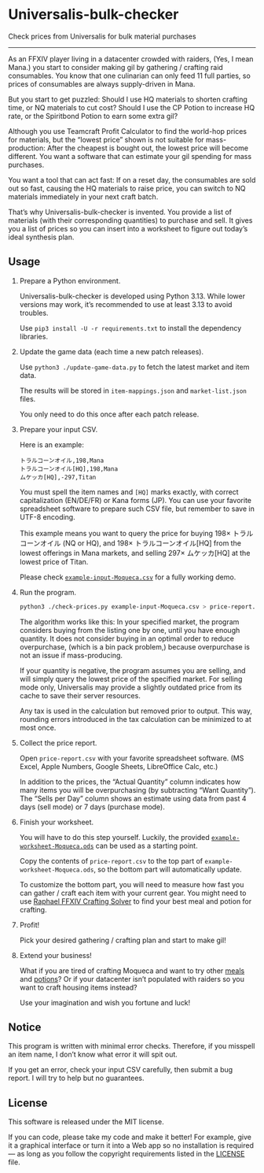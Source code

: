 # Universalis-bulk-checker

Check prices from Universalis for bulk material purchases

---

As an FFXIV player living in a datacenter crowded with raiders, (Yes, I mean Mana.) you start to consider making gil by gathering / crafting raid consumables. You know that one culinarian can only feed 11 full parties, so prices of consumables are always supply-driven in Mana.

But you start to get puzzled: Should I use HQ materials to shorten crafting time, or NQ materials to cut cost? Should I use the CP Potion to increase HQ rate, or the Spiritbond Potion to earn some extra gil?

Although you use Teamcraft Profit Calculator to find the world-hop prices for materials, but the “lowest price” shown is not suitable for mass-production: After the cheapest is bought out, the lowest price will become different. You want a software that can estimate your gil spending for mass purchases.

You want a tool that can act fast: If on a reset day, the consumables are sold out so fast, causing the HQ materials to raise price, you can switch to NQ materials immediately in your next craft batch.

That’s why Universalis-bulk-checker is invented. You provide a list of materials (with their corresponding quantities) to purchase and sell. It gives you a list of prices so you can insert into a worksheet to figure out today’s ideal synthesis plan.

## Usage

1. Prepare a Python environment.

   Universalis-bulk-checker is developed using Python 3.13. While lower versions may work, it’s recommended to use at least 3.13 to avoid troubles.

   Use `pip3 install -U -r requirements.txt` to install the dependency libraries.

2. Update the game data (each time a new patch releases).

   Use `python3 ./update-game-data.py` to fetch the latest market and item data.

   The results will be stored in `item-mappings.json` and `market-list.json` files.

   You only need to do this once after each patch release.

3. Prepare your input CSV.

   Here is an example:
   ```csv
   トラルコーンオイル,198,Mana
   トラルコーンオイル[HQ],198,Mana
   ムケッカ[HQ],-297,Titan
   ```

   You must spell the item names and `[HQ]` marks exactly, with correct capitalization (EN/DE/FR) or Kana forms (JP). You can use your favorite spreadsheet software to prepare such CSV file, but remember to save in UTF-8 encoding.

   This example means you want to query the price for buying 198× トラルコーンオイル (NQ or HQ), and 198× トラルコーンオイル[HQ] from the lowest offerings in Mana markets, and selling 297× ムケッカ[HQ] at the lowest price of Titan.

   Please check [`example-input-Moqueca.csv`](example-input-Moqueca.csv) for a fully working demo.

4. Run the program.

   ```bash
   python3 ./check-prices.py example-input-Moqueca.csv > price-report.csv
   ```

   The algorithm works like this: In your specified market, the program considers buying from the listing one by one, until you have enough quantity. It does not consider buying in an optimal order to reduce overpurchase, (which is a bin pack problem,) because overpurchase is not an issue if mass-producing.

   If your quantity is negative, the program assumes you are selling, and will simply query the lowest price of the specified market. For selling mode only, Universalis may provide a slightly outdated price from its cache to save their server resources.

   Any tax is used in the calculation but removed prior to output. This way, rounding errors introduced in the tax calculation can be minimized to at most once.

5. Collect the price report.

   Open `price-report.csv` with your favorite spreadsheet software. (MS Excel, Apple Numbers, Google Sheets, LibreOffice Calc, etc.)

   In addition to the prices, the “Actual Quantity” column indicates how many items you will be overpurchasing (by subtracting “Want Quantity”). The “Sells per Day” column shows an estimate using data from past 4 days (sell mode) or 7 days (purchase mode).

6. Finish your worksheet.

   You will have to do this step yourself. Luckily, the provided [`example-worksheet-Moqueca.ods`](example-worksheet-Moqueca.ods) can be used as a starting point.

   Copy the contents of `price-report.csv` to the top part of `example-worksheet-Moqueca.ods`, so the bottom part will automatically update.

   To customize the bottom part, you will need to measure how fast you can gather / craft each item with your current gear. You might need to use [Raphael FFXIV Crafting Solver](https://www.raphael-xiv.com) to find your best meal and potion for crafting.

7. Profit!

   Pick your desired gathering / crafting plan and start to make gil!

8. Extend your business!

   What if you are tired of crafting Moqueca and want to try other [meals](https://ffxiv.consolegameswiki.com/wiki/Meals) and [potions](https://ffxiv.consolegameswiki.com/wiki/Medicines)? Or if your datacenter isn’t populated with raiders so you want to craft housing items instead?

   Use your imagination and wish you fortune and luck!

## Notice

This program is written with minimal error checks. Therefore, if you misspell an item name, I don’t know what error it will spit out.

If you get an error, check your input CSV carefully, then submit a bug report. I will try to help but no guarantees.

## License

This software is released under the MIT license.

If you can code, please take my code and make it better! For example, give it a graphical interface or turn it into a Web app so no installation is required — as long as you follow the copyright requirements listed in the [LICENSE](LICENSE) file.
